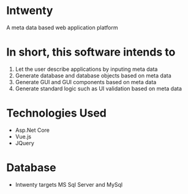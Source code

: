 # Intwenty
A meta data based web application platform

# In short, this software intends to
1. Let the user describe applications by inputing meta data
2. Generate database and database objects based on meta data
3. Generate GUI and GUI components based on meta data
4. Generate standard logic such as UI validation based on meta data

# Technologies Used
- Asp.Net Core
- Vue.js
- JQuery

# Database
- Intwenty targets MS Sql Server and MySql








